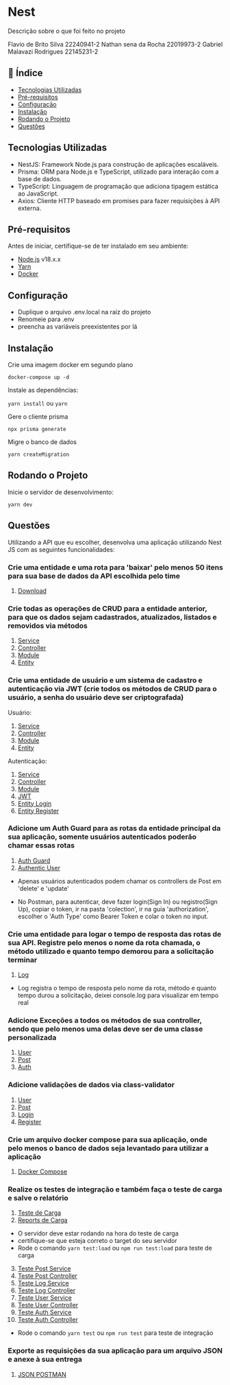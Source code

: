 # Nest

Descrição sobre o que foi feito no projeto

Flavio de Brito Silva 22240941-2
Nathan sena da Rocha 22019973-2
Gabriel Malavazi Rodrigues 22145231-2

## 📑 Índice

- [Tecnologias Utilizadas](#tecnologias-utilizadas)
- [Pré-requisitos](#pré-requisitos)
- [Configuração](#configuração)
- [Instalação](#instalação)
- [Rodando o Projeto](#rodando-o-projeto)
- [Questões](#questões)

## Tecnologias Utilizadas

- NestJS: Framework Node.js para construção de aplicações escaláveis.
- Prisma: ORM para Node.js e TypeScript, utilizado para interação com a base de dados.
- TypeScript: Linguagem de programação que adiciona tipagem estática ao JavaScript.
- Axios: Cliente HTTP baseado em promises para fazer requisições à API externa.

## Pré-requisitos

Antes de iniciar, certifique-se de ter instalado em seu ambiente:

- [Node.js](https://nodejs.org/) v18.x.x
- [Yarn](https://classic.yarnpkg.com/en/docs/install/)
- [Docker](https://www.docker.com/get-started)

## Configuração

- Duplique o arquivo .env.local na raiz do projeto
- Renomeie para .env
- preencha as variáveis preexistentes por lá

## Instalação


Crie uma imagem docker em segundo plano

```docker-compose up -d```

Instale as dependências:

```yarn install``` ou ```yarn```

Gere o cliente prisma

```npx prisma generate```

Migre o banco de dados

```yarn createMigration```

## Rodando o Projeto
Inicie o servidor de desenvolvimento:

```yarn dev```

## Questões

Utilizando a API que eu escolher, desenvolva uma aplicação utilizando Nest JS com as seguintes funcionalidades:
### Crie uma entidade e uma rota para 'baixar' pelo menos 50 itens para sua base de dados da API escolhida pelo time

1. [Download](./src/modules/post/post.service.ts)

### Crie todas as operações de CRUD para a entidade anterior, para que os dados sejam cadastrados, atualizados, listados e removidos via métodos

1. [Service](./src/modules/post/post.service.ts)
2. [Controller](./src/modules/post/post.controller.ts)
3. [Module](./src/modules/post/post.module.ts)
4. [Entity](./src/modules/post/post.entity.ts)

### Crie uma entidade de usuário e um sistema de cadastro e autenticação via JWT (crie todos os métodos de CRUD para o usuário, a senha do usuário deve ser criptografada)

Usuário:
1. [Service](./src/modules/user/user.service.ts)
2. [Controller](./src/modules/user/user.controller.ts)
3. [Module](./src/modules/user/user.module.ts)
4. [Entity](./src/modules/user/user.entity.ts)

Autenticação:

1. [Service](./src/modules/auth/auth.service.ts)
2. [Controller](./src/modules/auth/auth.controller.ts)
3. [Module](./src/modules/auth/auth.module.ts)
4. [JWT](./src/modules/auth/jwt.strategy.ts)
5. [Entity Login](./src/modules/auth/entity/login-user.entity.ts)
6. [Entity Register](./src/modules/auth/entity/register-user.entity.ts)

### Adicione um Auth Guard para as rotas da entidade principal da sua aplicação, somente usuários autenticados poderão chamar essas rotas

1. [Auth Guard](./src/modules/auth/auth.guard.ts)
2. [Authentic User](./src/modules/post/post.controller.ts)

- Apenas usuários autenticados podem chamar os controllers de Post em 'delete' e 'update'

- No Postman, para autenticar, deve fazer login(Sign In) ou registro(Sign Up), copiar o token, ir na pasta 'colection', ir na guia 'authorization', escolher o 'Auth Type' como Bearer Token e colar o token no input.

### Crie uma entidade para logar o tempo de resposta das rotas de sua API. Registre pelo menos o nome da rota chamada, o método utilizado e quanto tempo demorou para a solicitação terminar

1. [Log](./src/modules/log)
 
- Log registra o tempo de resposta pelo nome da rota, método e quanto tempo durou a solicitação, deixei console.log para visualizar em tempo real 

### Adicione Exceções a todos os métodos de sua controller, sendo que pelo menos uma delas deve ser de uma classe personalizada

1. [User](./src/modules/user/user.controller.ts)
2. [Post](./src/modules/post/post.controller.ts)
3. [Auth](./src/modules/auth/auth.controller.ts)

### Adicione validações de dados via class-validator

1. [User](./src/modules/user/user.entity.ts)
2. [Post](./src/modules/post/post.entity.ts)
3. [Login](./src/modules/auth/entity/login-user.entity.ts)
4. [Register](./src/modules/auth/entity/register-user.entity.ts)

### Crie um arquivo docker compose para sua aplicação, onde pelo menos o banco de dados seja levantado para utilizar a aplicação

1. [Docker Compose](./docker-compose.yaml)

### Realize os testes de integração e também faça o teste de carga e salve o relatório

1. [Teste de Carga](./test/load/load-all.yml)
2. [Reports de Carga](./test/reports/load.yml)

- O servidor deve estar rodando na hora do teste de carga
- certifique-se que esteja correto o target do seu servidor
- Rode o comando ```yarn test:load``` ou ```npm run test:load``` para teste de carga

3. [Teste Post Service](./src/modules/post/post.service.spec.ts)
4. [Teste Post Controller](./src/modules/post/post.controller.spec.ts)
5. [Teste Log Service](./src/modules/log/log.service.spec.ts)
6. [Teste Log Controller](./src/modules/log/log.controller.spec.ts)
7. [Teste User Service](./src/modules/user/user.service.spec.ts)
8. [Teste User Controller](./src/modules/user/user.controller.spec.ts)
9. [Teste Auth Service](./src/modules/auth/auth.service.spec.ts)
10. [Teste Auth Controller](./src/modules/auth/auth.controller.spec.ts)

- Rode o comando ```yarn test``` ou ```npm run test``` para teste de integração

### Exporte as requisições da sua aplicação para um arquivo JSON e anexe à sua entrega

1. [JSON POSTMAN](./.vscode/NestStudy.postman_collection.json)
